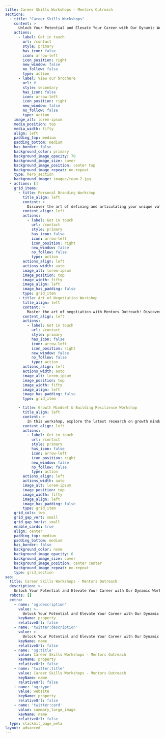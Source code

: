 ```yaml
---
title: Career Skills Workshops - Mentors Outreach
sections:
  - title: "Career Skills Workshops"
    content: >
      Unlock Your Potential and Elevate Your Career with Our Dynamic Workshops
    actions:
      - label: Get in touch
        url: /contact
        style: primary
        has_icon: false
        icon: arrow-left
        icon_position: right
        new_window: false
        no_follow: false
        type: action
      - label: View our brochure
        url: #
        style: secondary
        has_icon: false
        icon: arrow-left
        icon_position: right
        new_window: false
        no_follow: false
        type: action
    image_alt: lorem-ipsum
    media_position: top
    media_width: fifty
    align: left
    padding_top: medium
    padding_bottom: medium
    has_border: false
    background_color: primary
    background_image_opacity: 70
    background_image_size: cover
    background_image_position: center top
    background_image_repeat: no-repeat
    type: hero_section
    background_image: images/team-2.jpg
  - actions: []
    grid_items:
      - title: Personal Branding Workshop
        title_align: left
        content: >
          Discover the art of defining and articulating your unique value proposition, enhancing your online presence, and crafting an authentic personal brand. Join our workshop to unlock the secrets of leveraging social media to elevate your career profile and expand your network within the industry.
        content_align: left
        actions:
          - label: Get in touch
            url: /contact
            style: primary
            has_icon: false
            icon: arrow-left
            icon_position: right
            new_window: false
            no_follow: false
            type: action
        actions_align: left
        actions_width: auto
        image_alt: lorem-ipsum
        image_position: top
        image_width: fifty
        image_align: left
        image_has_padding: false
        type: grid_item
      - title: Art of Negotiation Workshop
        title_align: left
        content: >
          Master the art of negotiation with Mentors Outreach! Discover effective strategies, delve into the psychology of successful negotiation, and hone your skills through practical, real-life scenarios. 
        content_align: left
        actions:
          - label: Get in touch
            url: /contact
            style: primary
            has_icon: false
            icon: arrow-left
            icon_position: right
            new_window: false
            no_follow: false
            type: action
        actions_align: left
        actions_width: auto
        image_alt: lorem-ipsum
        image_position: top
        image_width: fifty
        image_align: left
        image_has_padding: false
        type: grid_item

      - title: Growth Mindset & Building Resilience Workshop
        title_align: left
        content: >
          In this workshop, explore the latest research on growth mindset, acquire mental frameworks for handling setbacks, and master the resilience needed to navigate uncertainties. Be prepared to respond effectively to any situation and turn setbacks into stepping stones for success.
        content_align: left
        actions:
          - label: Get in touch
            url: /contact
            style: primary
            has_icon: false
            icon: arrow-left
            icon_position: right
            new_window: false
            no_follow: false
            type: action
        actions_align: left
        actions_width: auto
        image_alt: lorem-ipsum
        image_position: top
        image_width: fifty
        image_align: left
        image_has_padding: false
        type: grid_item
    grid_cols: two
    grid_gap_vert: small
    grid_gap_horiz: small
    enable_cards: true
    align: center
    padding_top: medium
    padding_bottom: medium
    has_border: false
    background_color: none
    background_image_opacity: 0
    background_image_size: cover
    background_image_position: center center
    background_image_repeat: no-repeat
    type: grid_section
seo:
  title: Career Skills Workshops - Mentors Outreach
  description: >-
    Unlock Your Potential and Elevate Your Career with Our Dynamic Workshops
  robots: []
  extra:
    - name: 'og:description'
      value: >-
        Unlock Your Potential and Elevate Your Career with Our Dynamic Workshops
      keyName: property
      relativeUrl: false
    - name: 'twitter:description'
      value: >-
        Unlock Your Potential and Elevate Your Career with Our Dynamic Workshops
      keyName: name
      relativeUrl: false
    - name: 'og:title'
      value: Career Skills Workshops - Mentors Outreach
      keyName: property
      relativeUrl: false
    - name: 'twitter:title'
      value: Career Skills Workshops - Mentors Outreach
      keyName: name
      relativeUrl: false
    - name: 'og:type'
      value: website
      keyName: property
      relativeUrl: false
    - name: 'twitter:card'
      value: summary_large_image
      keyName: name
      relativeUrl: false
  type: stackbit_page_meta
layout: advanced
---
```

